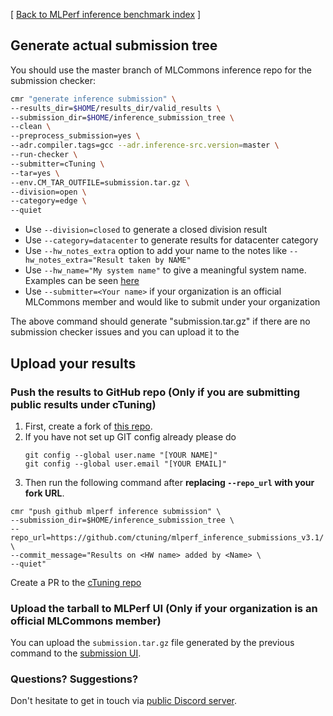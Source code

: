 [ [Back to MLPerf inference benchmark index](README.md) ]

## Generate actual submission tree

You should use the master branch of MLCommons inference repo for the submission checker:

```bash
cmr "generate inference submission" \
--results_dir=$HOME/results_dir/valid_results \
--submission_dir=$HOME/inference_submission_tree \
--clean \
--preprocess_submission=yes \
--adr.compiler.tags=gcc --adr.inference-src.version=master \
--run-checker \
--submitter=cTuning \
--tar=yes \
--env.CM_TAR_OUTFILE=submission.tar.gz \
--division=open \
--category=edge \
--quiet
```

* Use `--division=closed` to generate a closed division result
* Use `--category=datacenter` to generate results for datacenter category
* Use `--hw_notes_extra` option to add your name to the notes like `--hw_notes_extra="Result taken by NAME" `
* Use `--hw_name="My system name"` to give a meaningful system name. Examples can be seen [here](https://github.com/mlcommons/inference_results_v3.0/tree/main/open/cTuning/systems)
* Use `--submitter=<Your name>` if your organization is an official MLCommons member and would like to submit under your organization

The above command should generate "submission.tar.gz" if there are no submission checker issues and you can upload it to the 

## Upload your results

### Push the results to GitHub repo (Only if you are submitting public results under cTuning)

1. First, create a fork of [this repo](https://github.com/ctuning/mlperf_inference_submissions_v3.1).
2. If you have not set up GIT config already please do
    ```
    git config --global user.name "[YOUR NAME]"
    git config --global user.email "[YOUR EMAIL]"
    ```
3. Then run the following command after **replacing `--repo_url` with your fork URL**.

```
cmr "push github mlperf inference submission" \
--submission_dir=$HOME/inference_submission_tree \
--repo_url=https://github.com/ctuning/mlperf_inference_submissions_v3.1/ \
--commit_message="Results on <HW name> added by <Name> \
--quiet"
```

Create a PR to the [cTuning repo](https://github.com/ctuning/mlperf_inference_submissions_v3.1)

### Upload the tarball to MLPerf UI (Only if your organization is an official MLCommons member)

You can upload the `submission.tar.gz` file generated by the previous command to the [submission UI](https://submissions-ui.mlcommons.org/index).


### Questions? Suggestions?

Don't hesitate to get in touch via [public Discord server](https://discord.gg/JjWNWXKxwT).
